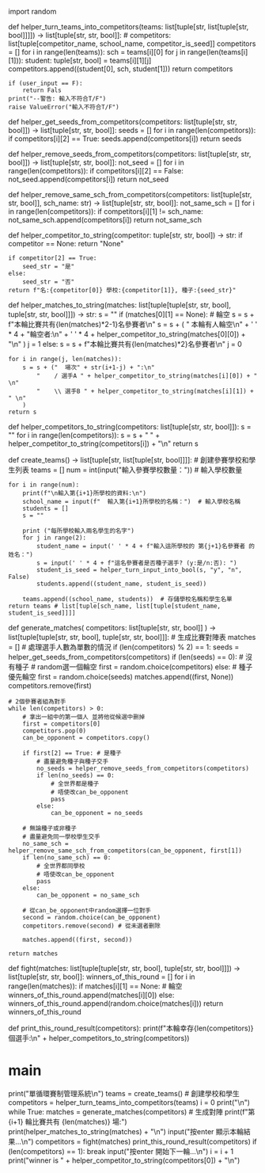 import random

def helper_turn_teams_into_competitors(teams: list[tuple[str, list[tuple[str, bool]]]]) -> list[tuple[str, str, bool]]:
    # competitors: list[tuple[competitor_name, school_name, competitor_is_seed]]
    competitors = []
    for i in range(len(teams)):
        sch = teams[i][0]
        for j in range(len(teams[i][1])):
            student: tuple[str, bool] = teams[i][1][j]
            competitors.append((student[0], sch, student[1]))
    return competitors

    if (user_input == F):
        return Fals
    print("--警告: 輸入不符合T/F")
    raise ValueError("輸入不符合T/F")

def helper_get_seeds_from_competitors(competitors: list[tuple[str, str, bool]]) -> list[tuple[str, str, bool]]:
    seeds = []
    for i in range(len(competitors)):
        if competitors[i][2] == True:
            seeds.append(competitors[i])
    return seeds

def helper_remove_seeds_from_competitors(competitors: list[tuple[str, str, bool]]) -> list[tuple[str, str, bool]]:
    not_seed = []
    for i in range(len(competitors)):
        if competitors[i][2] == False:
            not_seed.append(competitors[i])
    return not_seed

def helper_remove_same_sch_from_competitors(competitors: list[tuple[str, str, bool]], sch_name: str) -> list[tuple[str, str, bool]]:
    not_same_sch = []
    for i in range(len(competitors)):
        if competitors[i][1] != sch_name:
            not_same_sch.append(competitors[i])
    return not_same_sch

def helper_competitor_to_string(competitor: tuple[str, str, bool]) -> str:
    if competitor == None:
        return "None"
    
    if competitor[2] == True:
        seed_str = "是"
    else:
        seed_str = "否"
    return f"名:{competitor[0]} 學校:{competitor[1]}, 種子:{seed_str}"

def helper_matches_to_string(matches: list[tuple[tuple[str, str, bool], tuple[str, str, bool]]]) -> str:
    s = ""
    if (matches[0][1] == None): # 輪空
        s = s + f"本輪比賽共有{len(matches)*2-1}名參賽者\n"
        s = s + (
            "  本輪有人輪空\n" + ' ' * 4 + "輪空者:\n" 
            + ' ' * 4 + helper_competitor_to_string(matches[0][0]) + "\n"
        )
        j = 1
    else:
        s = s + f"本輪比賽共有{len(matches)*2}名參賽者\n"
        j = 0

    for i in range(j, len(matches)):
        s = s + ("  場次" + str(i+1-j) + ":\n"
            "    / 選手A " + helper_competitor_to_string(matches[i][0]) + " \n"
            "    \\ 選手B " + helper_competitor_to_string(matches[i][1]) + " \n"
        )
    return s

def helper_competitors_to_string(competitors: list[tuple[str, str, bool]]):
    s = ""
    for i in range(len(competitors)):
        s = s + "  " + helper_competitor_to_string(competitors[i]) + "\n"
    return s

def create_teams() -> list[tuple[str, list[tuple[str, bool]]]]:
    # 創建參賽學校和學生列表
    teams = []
    num = int(input("輸入參賽學校數量："))  # 輸入學校數量

    for i in range(num):
        print(f"\n輸入第{i+1}所學校的資料:\n")
        school_name = input(f"  輸入第{i+1}所學校的名稱：")  # 輸入學校名稱
        students = []
        s = ""
        
        print ("每所學校輸入兩名學生的名字")
        for j in range(2):
            student_name = input(' ' * 4 + f"輸入這所學校的 第{j+1}名參賽者 的姓名：")
            s = input(' ' * 4 + f"這名參賽者是否種子選手? (y:是/n:否): ")
            student_is_seed = helper_turn_input_into_bool(s, "y", "n", False)
            students.append((student_name, student_is_seed))
        
        teams.append((school_name, students))  # 存儲學校名稱和學生名單
    return teams # list[tuple[sch_name, list[tuple[student_name, student_is_seed]]]]


def generate_matches(
        competitors: list[tuple[str, str, bool]]
    ) -> list[tuple[tuple[str, str, bool], tuple[str, str, bool]]]:
    # 生成比賽對陣表
    matches = []
    # 處理選手人數為單數的情況
    if (len(competitors) % 2) == 1: 
        seeds = helper_get_seeds_from_competitors(competitors)
        if (len(seeds) == 0): # 沒有種子
            # random選一個輪空
            first = random.choice(competitors)
        else:
            # 種子優先輪空
            first = random.choice(seeds)
        matches.append((first, None))
        competitors.remove(first)

    # 2個參賽者組為對手
    while len(competitors) > 0:
        # 拿出一組中的第一個人 並將他從候選中删掉
        first = competitors[0]
        competitors.pop(0)
        can_be_opponent = competitors.copy()

        if first[2] == True: # 是種子
            # 盡量避免種子與種子交手
            no_seeds = helper_remove_seeds_from_competitors(competitors)
            if len(no_seeds) == 0:
                # 全世界都是種子
                # 唔使改can_be_opponent
                pass
            else:
                can_be_opponent = no_seeds

        # 無論種子或非種子
        # 盡量避免同一學校學生交手
        no_same_sch = helper_remove_same_sch_from_competitors(can_be_opponent, first[1])
        if len(no_same_sch) == 0:
            # 全世界都同學校
            # 唔使改can_be_opponent
            pass
        else:
            can_be_opponent = no_same_sch
        
        # 從can_be_opponent中random選擇一位對手
        second = random.choice(can_be_opponent)
        competitors.remove(second) # 從未選者删除

        matches.append((first, second))

    return matches

def fight(matches: list[tuple[tuple[str, str, bool], tuple[str, str, bool]]]) -> list[tuple[str, str, bool]]:
    winners_of_this_round = []
    for i in range(len(matches)):
        if matches[i][1] == None: # 輪空
            winners_of_this_round.append(matches[i][0])
        else:
            winners_of_this_round.append(random.choice(matches[i]))
    return winners_of_this_round

def print_this_round_result(competitors):
    print(f"本輪幸存{len(competitors)}個選手:\n" + helper_competitors_to_string(competitors))

# main

print("單循環賽制管理系統\n")
teams = create_teams()  # 創建學校和學生
competitors = helper_turn_teams_into_competitors(teams)
i = 0
print("\n")
while True:
    matches = generate_matches(competitors)  # 生成對陣
    print(f"第 {i+1} 輪比賽共有 {len(matches)} 場:")
    print(helper_matches_to_string(matches) + "\n")
    input("按enter 顯示本輪結果...\n")
    competitors = fight(matches)
    print_this_round_result(competitors)
    if (len(competitors) == 1):
        break
    input("按enter 開始下一輪...\n")
    i = i + 1
print("winner is " + helper_competitor_to_string(competitors[0]) + "\n")
